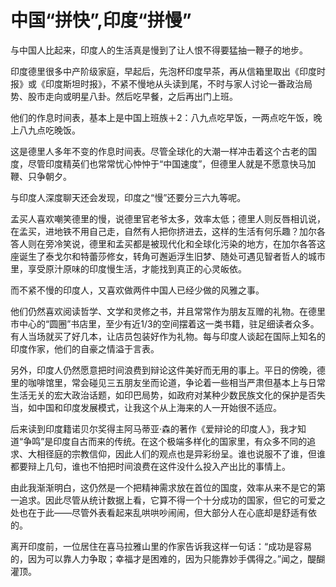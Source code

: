 # 中国“拼快”,印度“拼慢”

与中国人比起来，印度人的生活真是慢到了让人恨不得要猛抽一鞭子的地步。

印度德里很多中产阶级家庭，早起后，先泡杯印度早茶，再从信箱里取出《印度时报》或《印度斯坦时报》，不紧不慢地从头读到尾，不时与家人讨论一番政治局势、股市走向或明星八卦。然后吃早餐，之后再出门上班。

他们的作息时间表，基本上是中国上班族＋2：八九点吃早饭，一两点吃午饭，晚上八九点吃晚饭。

这是德里人多年不变的作息时间表。尽管全球化的大潮一样冲击着这个古老的国度，尽管印度精英们也常常忧心忡忡于“中国速度”，但德里人就是不愿意快马加鞭、只争朝夕。

与印度人深度聊天还会发现，印度之“慢”还要分三六九等呢。

孟买人喜欢嘲笑德里的慢，说德里官老爷太多，效率太低；德里人则反唇相讥说，在孟买，进地铁不用自己走，自然有人把你挤进去，这样的生活有何乐趣？加尔各答人则在旁冷笑说，德里和孟买都是被现代化和全球化污染的地方，在加尔各答这座诞生了泰戈尔和特蕾莎修女，转角可邂逅浮生旧梦、随处可遇见智者哲人的城市里，享受原汁原味的印度慢生活，才能找到真正的心灵皈依。

而不紧不慢的印度人，又喜欢做两件中国人已经少做的风雅之事。

他们仍然喜欢阅读哲学、文学和灵修之书，并且常常作为朋友互赠的礼物。在德里市中心的“圆圈”书店里，至少有近1/3的空间摆着这一类书籍，驻足细读者众多。有人当场就买了好几本，让店员包装好作为礼物。每与印度人谈起在国际上知名的印度作家，他们的自豪之情溢于言表。

另外，印度人仍然愿意把时间浪费到辩论这件美好而无用的事上。平日的傍晚，德里的咖啡馆里，常会碰见三五朋友坐而论道，争论着一些相当严肃但基本上与日常生活无关的宏大政治话题，如印巴局势，如政府对某种少数民族文化的保护是否失当，如中国和印度发展模式，让我这个从上海来的人一开始很不适应。

后来读到印度籍诺贝尔奖得主阿马蒂亚·森的著作《爱辩论的印度人》，我才知道“争鸣”是印度自古而来的传统。在这个极端多样化的国家里，有众多不同的追求、大相径庭的宗教信仰，因此人们的观点也是异彩纷呈。谁也说服不了谁，但谁都要辩上几句，谁也不怕把时间浪费在这件没什么投入产出比的事情上。

由此我渐渐明白，这仍然是一个把精神需求放在首位的国度，效率从来不是它的第一追求。因此尽管从统计数据上看，它算不得一个十分成功的国家，但它的可爱之处也在于此——尽管外表看起来乱哄哄吵闹闹，但大部分人在心底却是舒适有依的。

离开印度前，一位居住在喜马拉雅山里的作家告诉我这样一句话：“成功是容易的，因为可以靠人力争取；幸福才是困难的，因为只能靠妙手偶得之。”闻之，醍醐灌顶。